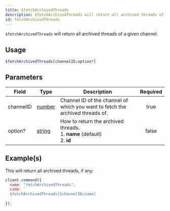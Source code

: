 ```yaml
---
title: $fetchArchivedThreads
description: $fetchArchivedThreads will return all archived threads of a given channel.
id: fetchArchivedThreads
---
```


`$fetchArchivedThreads` will return all archived threads of a given channel.

## Usage

```php
$fetchArchivedThreads[channelID;option?]
```

## Parameters

| Field     | Type                                                                                              | Description                                                                       | Required |
| --------- | ------------------------------------------------------------------------------------------------- | --------------------------------------------------------------------------------- | :------: |
| channelID | [number](https://developer.mozilla.org/en-US/docs/Web/JavaScript/Reference/Global_Objects/Number) | Channel ID of the channel of which you want to fetch the archived threads of.      |   true   |
| option?   | [string](https://developer.mozilla.org/en-US/docs/Web/JavaScript/Reference/Global_Objects/String) | How to return the archived threads. <br /> 1. **name** (default) <br /> 2. **id** |  false   |

## Example(s)

This will return all archived threads, if any:

```javascript
client.command({
  name: "fetchArchivedThreads",
  code: `
  $fetchArchivedThreads[$channelID;name]
  `
});
```
